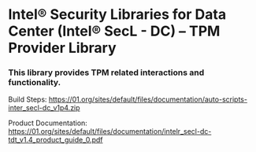 # Intel® Security Libraries for Data Center (Intel® SecL - DC) – TPM Provider Library
### This library provides TPM related interactions and functionality.

Build Steps: https://01.org/sites/default/files/documentation/auto-scripts-inter_secl-dc_v1p4.zip

Product Documentation: https://01.org/sites/default/files/documentation/intelr_secl-dc-tdt_v1.4_product_guide_0.pdf
